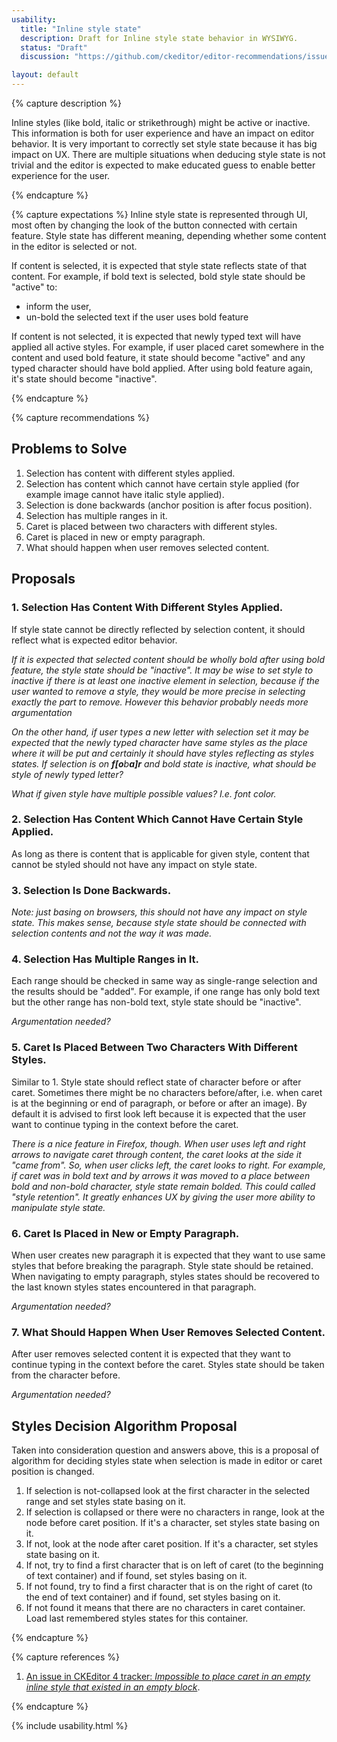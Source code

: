```yaml
---
usability:
  title: "Inline style state"
  description: Draft for Inline style state behavior in WYSIWYG.
  status: "Draft"
  discussion: "https://github.com/ckeditor/editor-recommendations/issues/32"

layout: default
---
```


{% capture description %}

Inline styles (like bold, italic or strikethrough) might be active or inactive. This information is both for user experience and have an impact on editor behavior. It is very important to correctly set style state because it has big impact on UX. There are multiple situations when deducing style state is not trivial and the editor is expected to make educated guess to enable better experience for the user.

{% endcapture %}

{% capture expectations %}
Inline style state is represented through UI, most often by changing the look of the button connected with certain feature. Style state has different meaning, depending whether some content in the editor is selected or not.

If content is selected, it is expected that style state reflects state of that content. For example, if bold text is selected, bold style state should be "active" to:

* inform the user,
* un-bold the selected text if the user uses bold feature

If content is not selected, it is expected that newly typed text will have applied all active styles. For example, if user placed caret somewhere in the content and used bold feature, it state should become "active" and any typed character should have bold applied. After using bold feature again, it's state should become "inactive".

{% endcapture %}

{% capture recommendations %}

## Problems to Solve

1. Selection has content with different styles applied.
2. Selection has content which cannot have certain style applied (for example image cannot have italic style applied).
3. Selection is done backwards (anchor position is after focus position).
4. Selection has multiple ranges in it.
5. Caret is placed between two characters with different styles.
6. Caret is placed in new or empty paragraph.
7. What should happen when user removes selected content.

## Proposals

### 1. Selection Has Content With Different Styles Applied.

If style state cannot be directly reflected by selection content, it should reflect what is expected editor behavior.

*If it is expected that selected content should be wholly bold after using bold feature, the style state should be "inactive". It may be wise to set style to inactive if there is at least one inactive element in selection, because if the user wanted to remove a style, they would be more precise in selecting exactly the part to remove. However this behavior probably needs more argumentation*

*On the other hand, if user types a new letter with selection set it may be expected that the newly typed character have same styles as the place where it will be put and certainly it should have styles reflecting as styles states. If selection is on **f[o**b**a]r** and bold state is inactive, what should be style of newly typed letter?*

*What if given style have multiple possible values? I.e. font color.*

### 2. Selection Has Content Which Cannot Have Certain Style Applied.

As long as there is content that is applicable for given style, content that cannot be styled should not have any impact on style state.

### 3. Selection Is Done Backwards.

*Note: just basing on browsers, this should not have any impact on style state. This makes sense, because style state should be connected with selection contents and not the way it was made.*

### 4. Selection Has Multiple Ranges in It.

Each range should be checked in same way as single-range selection and the results should be "added". For example, if one range has only bold text but the other range has non-bold text, style state should be "inactive".

*Argumentation needed?*

### 5. Caret Is Placed Between Two Characters With Different Styles.

Similar to 1. Style state should reflect state of character before or after caret. Sometimes there might be no characters before/after, i.e. when caret is at the beginning or end of paragraph, or before or after an image). By default it is advised to first look left because it is expected that the user want to continue typing in the context before the caret.

*There is a nice feature in Firefox, though. When user uses left and right arrows to navigate caret through content, the caret looks at the side it "came from". So, when user clicks left, the caret looks to right. For example, if caret was in bold text and by arrows it was moved to a place between bold and non-bold character, style state remain bolded. This could called "style retention". It greatly enhances UX by giving the user more ability to manipulate style state.*

### 6. Caret Is Placed in New or Empty Paragraph.

When user creates new paragraph it is expected that they want to use same styles that before breaking the paragraph. Style state should be retained. When navigating to empty paragraph, styles states should be recovered to the last known styles states encountered in that paragraph.

*Argumentation needed?*

### 7. What Should Happen When User Removes Selected Content.

After user removes selected content it is expected that they want to continue typing in the context before the caret. Styles state should be taken from the character before.

*Argumentation needed?*

## Styles Decision Algorithm Proposal

Taken into consideration question and answers above, this is a proposal of algorithm for deciding styles state when selection is made in editor or caret position is changed.

1. If selection is not-collapsed look at the first character in the selected range and set styles state basing on it.
2. If selection is collapsed or there were no characters in range, look at the node before caret position. If it's a character, set styles state basing on it.
3. If not, look at the node after caret position. If it's a character, set styles state basing on it.
4. If not, try to find a first character that is on left of caret (to the beginning of text container) and if found, set styles basing on it.
5. If not found, try to find a first character that is on the right of caret (to the end of text container) and if found, set styles basing on it.
6. If not found it means that there are no characters in caret container. Load last remembered styles states for this container.

{% endcapture %}

{% capture references %}

1. [An issue in CKEditor 4 tracker: *Impossible to place caret in an empty inline style that existed in an empty block*](https://dev.ckeditor.com/ticket/12634).

{% endcapture %}

{% include usability.html %}
